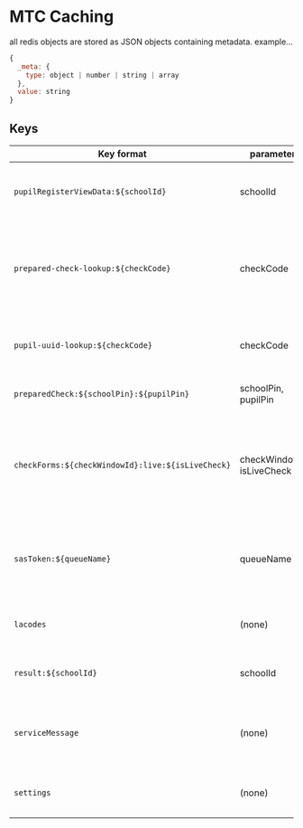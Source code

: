 # MTC Caching

all redis objects are stored as JSON objects containing metadata.
example...

``` javascript
{
  _meta: {
    type: object | number | string | array
  },
  value: string
}
```

## Keys

Key format | parameters | Description
--- | --- | ---
`pupilRegisterViewData:${schoolId}` | schoolId | pupil register view dataset by school id
`prepared-check-lookup:${checkCode}` | checkCode| enables look up of key used to store a prepared check entry by check code
`pupil-uuid-lookup:${checkCode}` | checkCode | enables look up of pupil uuid by a check code
`preparedCheck:${schoolPin}:${pupilPin}` | schoolPin, pupilPin | check payload for a pupil
 `checkForms:${checkWindowId}:live:${isLiveCheck}` | checkWindowId, isLiveCheck | returns active check forms for specified check window and form type
 `sasToken:${queueName}` | queueName | returns the active sas token for the specified storage queue
 `lacodes` | (none) | returns the set of LA codes for schools
`result:${schoolId}` | schoolId | returns the school results dataset
`serviceMessage` | (none) | returns the current system wide service message
`settings` | (none) | returns system wide settings

